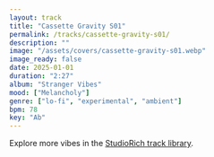 ```yaml
---
layout: track
title: "Cassette Gravity S01"
permalink: /tracks/cassette-gravity-s01/
description: ""
image: "/assets/covers/cassette-gravity-s01.webp"
image_ready: false
date: 2025-01-01
duration: "2:27"
album: "Stranger Vibes"
mood: ["Melancholy"]
genre: ["lo-fi", "experimental", "ambient"]
bpm: 78
key: "Ab"
---
```


Explore more vibes in the [StudioRich track library](/tracks/).
